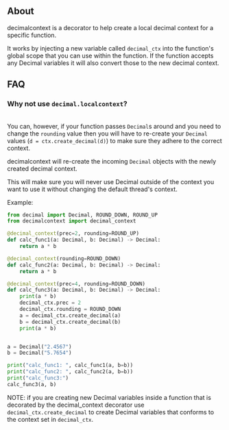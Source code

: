 ## About
decimalcontext is a decorator to help create a local decimal context for a
specific function.

It works by injecting a new variable called `decimal_ctx` into the function's
global scope that you can use within the function. If the function accepts
any Decimal variables it will also convert those to the new decimal context.

## FAQ
### Why not use `decimal.localcontext`?
<br>You can, however, if your function passes `Decimal`s around and you need to change the `rounding` value then you will have to re-create your `Decimal` values (`d = ctx.create_decimal(d)`) to make sure they adhere to the correct context.

decimalcontext will re-create the incoming `Decimal` objects with the newly created decimal context.

This will make sure you will never use Decimal outside of the context you want to use it without changing the default thread's context.


Example:
```python
from decimal import Decimal, ROUND_DOWN, ROUND_UP
from decimalcontext import decimal_context

@decimal_context(prec=2, rounding=ROUND_UP)
def calc_func1(a: Decimal, b: Decimal) -> Decimal:
    return a * b

@decimal_context(rounding=ROUND_DOWN)
def calc_func2(a: Decimal, b: Decimal) -> Decimal:
    return a * b

@decimal_context(prec=4, rounding=ROUND_DOWN)
def calc_func3(a: Decimal, b: Decimal) -> Decimal:
    print(a * b)
    decimal_ctx.prec = 2
    decimal_ctx.rounding = ROUND_DOWN
    a = decimal_ctx.create_decimal(a)
    b = decimal_ctx.create_decimal(b)
    print(a * b)


a = Decimal("2.4567")
b = Decimal("5.7654")

print("calc_func1: ", calc_func1(a, b=b))
print("calc_func2: ", calc_func2(a, b=b))
print("calc_func3:")
calc_func3(a, b)
```

NOTE: if you are creating new Decimal variables inside a function that is
decorated by the decimal_context decorator use `decimal_ctx.create_decimal` to
create Decimal variables that conforms to the context set in `decimal_ctx`.
